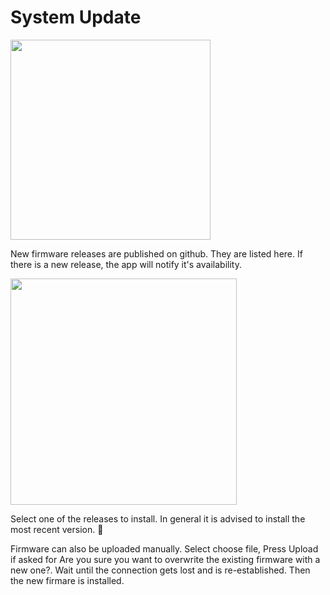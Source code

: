 # System Update

<img width="320" src="https://github.com/user-attachments/assets/d7f76c8a-5290-4723-b286-704c574d6beb" />

New firmware releases are published on github. They are listed here.
If there is a new release, the app will notify it's availability.

<img width="362" src="https://github.com/user-attachments/assets/cf72875f-02cf-4c78-97a0-56b2a1723d71" />


Select one of the releases to install. In general it is advised to install the most recent version. 🚧

Firmware can also be uploaded manually. Select choose file, Press Upload if asked for Are you sure you want to overwrite the existing firmware with a new one?. Wait until the connection gets lost and is re-established. Then the new firmare is installed.
